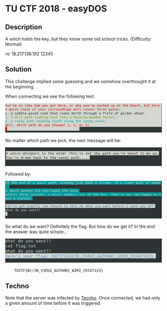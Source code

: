 # TU CTF 2018 - easyDOS

## Description
A witch holds the key, but they know some old school tricks. (Difficulty: Normal)

nc 18.217.136.192 12345

## Solution
This challenge implied some guessing and we somehow overthought it at the beginning.

When connecting we see the following text.

![msg1](./img/msg1.png)

No matter which path we pick, the next message will be:

![msg2](./img/msg2.png)

Followed by:

![msg3](./img/msg3.png)

So what do we want? Definitely the flag. But how do we get it? In the end the answer was quite simple...

![msg4](./img/msg4.png)

```
    TUCTF{W)(3N_V1RU2_AU7H0R2_W3R3_CR3471V3}
```

## Techno
Note that the server was infected by [Tecnho](http://malware.wikia.com/wiki/Techno). Once connected, we had only a given amount of time before it was triggered.
